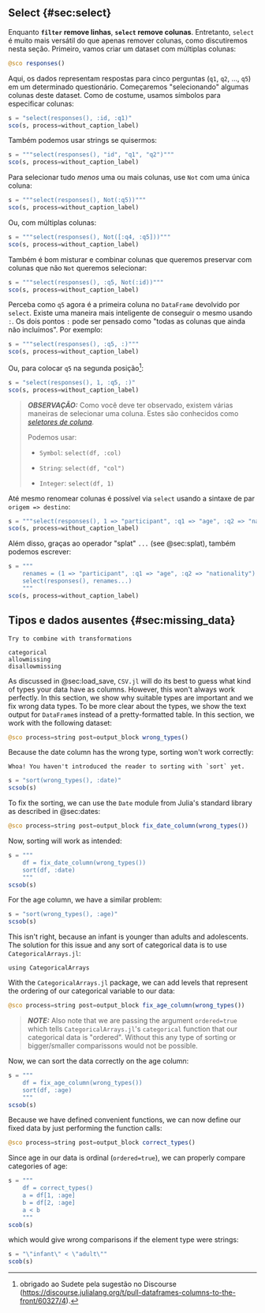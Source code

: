 ## Select {#sec:select}

Enquanto **`filter` remove linhas**, **`select` remove colunas**.
Entretanto, `select` é muito mais versátil do que apenas remover colunas, como discutiremos nesta seção.
Primeiro, vamos criar um dataset com múltiplas colunas:

```jl
@sco responses()
```

Aqui, os dados representam respostas para cinco perguntas (`q1`, `q2`, ..., `q5`) em um determinado questionário.
Começaremos "selecionando" algumas colunas deste dataset.
Como de costume, usamos símbolos para especificar colunas:

```jl
s = "select(responses(), :id, :q1)"
sco(s, process=without_caption_label)
```

Também podemos usar strings se quisermos:

```jl
s = """select(responses(), "id", "q1", "q2")"""
sco(s, process=without_caption_label)
```

Para selecionar tudo _menos_ uma ou mais colunas, use `Not` com uma única coluna:

```jl
s = """select(responses(), Not(:q5))"""
sco(s, process=without_caption_label)
```

Ou, com múltiplas colunas:

```jl
s = """select(responses(), Not([:q4, :q5]))"""
sco(s, process=without_caption_label)
```

Também é bom misturar e combinar colunas que queremos preservar com colunas que não `Not` queremos selecionar:

```jl
s = """select(responses(), :q5, Not(:id))"""
sco(s, process=without_caption_label)
```

Perceba como `q5` agora é a primeira coluna no `DataFrame` devolvido por `select`.
Existe uma maneira mais inteligente de conseguir o mesmo usando `:`.
Os dois pontos `:` pode ser pensado como "todas as colunas que ainda não incluímos".
Por exemplo:

```jl
s = """select(responses(), :q5, :)"""
sco(s, process=without_caption_label)
```

Ou, para colocar `q5` na segunda posição[^sudete]:

[^sudete]: obrigado ao Sudete pela sugestão no Discourse (<https://discourse.julialang.org/t/pull-dataframes-columns-to-the-front/60327/4>).

```jl
s = "select(responses(), 1, :q5, :)"
sco(s, process=without_caption_label)
```

> **_OBSERVAÇÃO:_**
> Como você deve ter observado, existem várias maneiras de selecionar uma coluna.
> Estes são conhecidos como [_seletores de coluna_](https://bkamins.github.io/julialang/2021/02/06/colsel.html).
>
> Podemos usar:
>
> * `Symbol`: `select(df, :col)`
>
> * `String`: `select(df, "col")`
>
> * `Integer`: `select(df, 1)`

Até mesmo renomear colunas é possível via `select` usando a sintaxe de par `origem => destino`:

```jl
s = """select(responses(), 1 => "participant", :q1 => "age", :q2 => "nationality")"""
sco(s, process=without_caption_label)
```

Além disso, graças ao operador "splat" `...` (see @sec:splat), também podemos escrever:

```jl
s = """
    renames = (1 => "participant", :q1 => "age", :q2 => "nationality")
    select(responses(), renames...)
    """
sco(s, process=without_caption_label)
```

## Tipos e dados ausentes {#sec:missing_data}

```{=comment}
Try to combine with transformations

categorical
allowmissing
disallowmissing
```

As discussed in @sec:load_save, `CSV.jl` will do its best to guess what kind of types your data have as columns.
However, this won't always work perfectly.
In this section, we show why suitable types are important and we fix wrong data types.
To be more clear about the types, we show the text output for `DataFrame`s instead of a pretty-formatted table.
In this section, we work with the following dataset:

```jl
@sco process=string post=output_block wrong_types()
```

Because the date column has the wrong type, sorting won't work correctly:

```{=comment}
Whoa! You haven't introduced the reader to sorting with `sort` yet.
```

```jl
s = "sort(wrong_types(), :date)"
scsob(s)
```

To fix the sorting, we can use the `Date` module from Julia's standard library as described in @sec:dates:

```jl
@sco process=string post=output_block fix_date_column(wrong_types())
```

Now, sorting will work as intended:

```jl
s = """
    df = fix_date_column(wrong_types())
    sort(df, :date)
    """
scsob(s)
```

For the age column, we have a similar problem:

```jl
s = "sort(wrong_types(), :age)"
scsob(s)
```

This isn't right, because an infant is younger than adults and adolescents.
The solution for this issue and any sort of categorical data is to use `CategoricalArrays.jl`:

```
using CategoricalArrays
```

With the `CategoricalArrays.jl` package, we can add levels that represent the ordering of our categorical variable to our data:

```jl
@sco process=string post=output_block fix_age_column(wrong_types())
```

> **_NOTE:_**
> Also note that we are passing the argument `ordered=true` which tells `CategoricalArrays.jl`'s `categorical` function that our categorical data is "ordered".
> Without this any type of sorting or bigger/smaller comparissons would not be possible.

Now, we can sort the data correctly on the age column:

```jl
s = """
    df = fix_age_column(wrong_types())
    sort(df, :age)
    """
scsob(s)
```

Because we have defined convenient functions, we can now define our fixed data by just performing the function calls:

```jl
@sco process=string post=output_block correct_types()
```

Since age in our data is ordinal (`ordered=true`), we can properly compare categories of age:

```jl
s = """
    df = correct_types()
    a = df[1, :age]
    b = df[2, :age]
    a < b
    """
scob(s)
```

which would give wrong comparisons if the element type were strings:

```jl
s = "\"infant\" < \"adult\""
scob(s)
```
